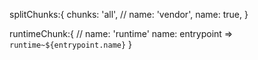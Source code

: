 
splitChunks:{
    chunks: 'all',
    // name: 'vendor',
    name: true,
}

runtimeChunk:{
    // name: 'runtime'
    name: entrypoint => `runtime~${entrypoint.name}`
}
